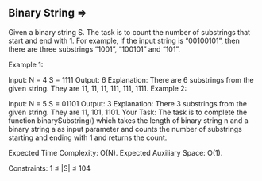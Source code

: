 Binary String  =>
-------------


Given a binary string S. The task is to count the number of substrings that start and end with 1. For example, if the input string is “00100101”, then there are three substrings “1001”, “100101” and “101”.

Example 1:

Input:
N = 4
S = 1111
Output: 6
Explanation: There are 6 substrings from
the given string. They are 11, 11, 11,
111, 111, 1111.
Example 2:

Input:
N = 5
S = 01101
Output: 3
Explanation: There 3 substrings from the
given string. They are 11, 101, 1101.
Your Task:
The task is to complete the function binarySubstring() which takes the length of binary string n and a binary string a as input parameter and counts the number of substrings starting and ending with 1 and returns the count.

Expected Time Complexity: O(N).
Expected Auxiliary Space: O(1).

Constraints:
1 ≤ |S| ≤ 104
